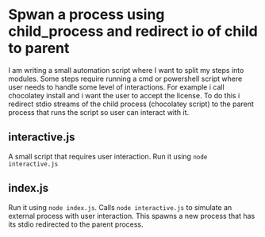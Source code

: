 # Spwan a process  using child_process and redirect io of child to parent
I am writing a small automation script where I want to split my steps into modules. Some steps require running a cmd or powershell script where user needs to handle some level of interactions. For example i call chocolatey install and i want the user to accept the license. To do this i redirect stdio streams of the child process (chocolatey script) to the parent process that runs  the script so user can interact with it.


## interactive.js
A small script that requires user interaction.
Run it using `node interactive.js`

## index.js 
Run it using `node index.js`.
Calls `node interactive.js` to simulate an external process with user interaction. This spawns a new process that has its stdio redirected to the parent process.
